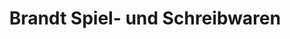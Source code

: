 ---
title: "Brandt Spiel- und Schreibwaren"
url: /crottendorf/brandt-spiel-und-schreibwaren/
shop: Schreibwaren
---
